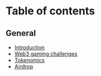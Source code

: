 # Table of contents

## General

* [Introduction](README.md)
* [Web3 gaming challenges](general/web3-gaming-challenges.md)
* [Tokenomics](general/tokenomics.md)
* [Airdrop](general/airdrop.md)
